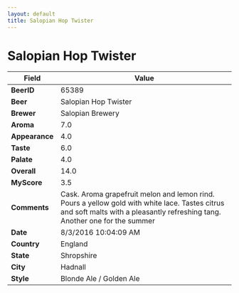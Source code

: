 ```yaml
---
layout: default
title: Salopian Hop Twister
---
```


# Salopian Hop Twister

| Field         | Value     |
|---------------|-----------|
| **BeerID** | 65389 |
| **Beer** | Salopian Hop Twister |
| **Brewer** | Salopian Brewery |
| **Aroma** | 7.0 |
| **Appearance** | 4.0 |
| **Taste** | 6.0 |
| **Palate** | 4.0 |
| **Overall** | 14.0 |
| **MyScore** | 3.5 |
| **Comments** | Cask. Aroma grapefruit melon and lemon rind. Pours a yellow gold with white lace. Tastes citrus and soft malts with a pleasantly refreshing tang. Another one for the summer  |
| **Date** | 8/3/2016 10:04:09 AM |
| **Country** | England |
| **State** | Shropshire |
| **City** | Hadnall |
| **Style** | Blonde Ale / Golden Ale |
